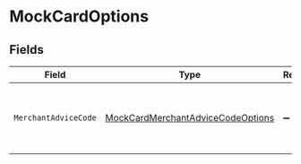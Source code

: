 # MockCardOptions


## Fields

| Field                                                                                             | Type                                                                                              | Required                                                                                          | Description                                                                                       |
| ------------------------------------------------------------------------------------------------- | ------------------------------------------------------------------------------------------------- | ------------------------------------------------------------------------------------------------- | ------------------------------------------------------------------------------------------------- |
| `MerchantAdviceCode`                                                                              | [MockCardMerchantAdviceCodeOptions](../../Models/Components/MockCardMerchantAdviceCodeOptions.md) | :heavy_minus_sign:                                                                                | Allows for mocking the merchant advice code.                                                      |